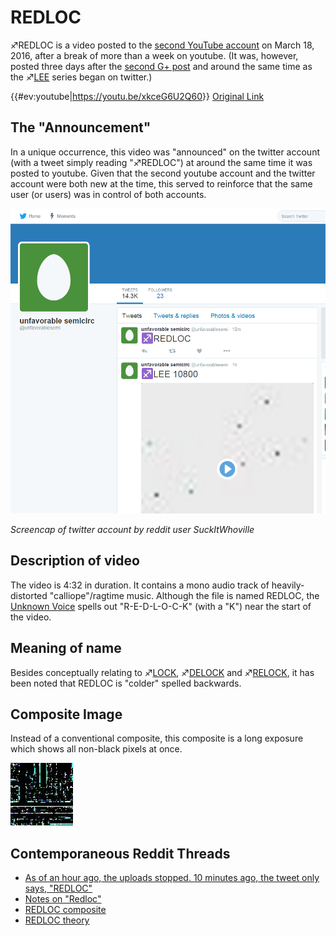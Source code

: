 # REDLOC

♐REDLOC is a video posted to the [second YouTube account](Real_and_Fake_channels "wikilink") on March 18, 2016, after a
break of more than a week on youtube. (It was, however, posted three
days after the [second G+ post](Google_Plus#G.2B_post_2 "wikilink") and
around the same time as the ♐[LEE](LEE "wikilink") series began on
twitter.)

{{\#ev:youtube|<https://youtu.be/xkceG6U2Q60>}} [Original Link](https://youtu.be/xYmtkMeqjxkA)

## The "Announcement"

In a unique occurrence, this video was "announced" on the twitter
account (with a tweet simply reading "♐REDLOC") at around the same time
it was posted to youtube. Given that the second youtube account and the
twitter account were both new at the time, this served to reinforce that
the same user (or users) was in control of both accounts.

![REDLOC\_announcement.png](REDLOC_announcement.png)

*Screencap of twitter account by reddit user SuckItWhoville*

## Description of video

The video is 4:32 in duration. It contains a mono audio track of
heavily-distorted "calliope"/ragtime music. Although the file is named
REDLOC, the [Unknown Voice](Unknown_Voice "wikilink") spells out
"R-E-D-L-O-C-K" (with a "K") near the start of the video.

## Meaning of name

Besides conceptually relating to ♐[LOCK](LOCK "wikilink"),
♐[DELOCK](DELOCK "wikilink") and ♐[RELOCK](RELOCK "wikilink"), it has
been noted that REDLOC is "colder" spelled backwards.

## Composite Image

Instead of a conventional composite, this composite is a long exposure
which shows all non-black pixels at once.  
  
![REDLOC\_composite.png](REDLOC_composite.png "REDLOC_composite.png")

## Contemporaneous Reddit Threads

  - [As of an hour ago, the uploads stopped. 10 minutes ago, the tweet only says, "REDLOC"](https://www.reddit.com/r/UnfavorableSemicircle/comments/4b1ijr/as_of_an_hour_ago_the_uploads_stopped_10_minutes/)
  - [Notes on "Redloc"](https://www.reddit.com/r/UnfavorableSemicircle/comments/4b2e2u/notes_on_redloc/)
  - [REDLOC composite](https://www.reddit.com/r/UnfavorableSemicircle/comments/4g3m7d/redloc_composite/)
  - [REDLOC theory](https://www.reddit.com/r/UnfavorableSemicircle/comments/4bsoot/redloc_theory/)

